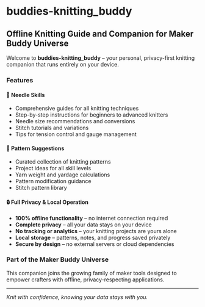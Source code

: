 # buddies-knitting_buddy

## Offline Knitting Guide and Companion for Maker Buddy Universe

Welcome to **buddies-knitting_buddy** – your personal, privacy-first knitting companion that runs entirely on your device.

### Features

#### 🧶 Needle Skills
- Comprehensive guides for all knitting techniques
- Step-by-step instructions for beginners to advanced knitters
- Needle size recommendations and conversions
- Stitch tutorials and variations
- Tips for tension control and gauge management

#### 📐 Pattern Suggestions
- Curated collection of knitting patterns
- Project ideas for all skill levels
- Yarn weight and yardage calculations
- Pattern modification guidance
- Stitch pattern library

#### 🔒 Full Privacy & Local Operation
- **100% offline functionality** – no internet connection required
- **Complete privacy** – all your data stays on your device
- **No tracking or analytics** – your knitting projects are yours alone
- **Local storage** – patterns, notes, and progress saved privately
- **Secure by design** – no external servers or cloud dependencies

### Part of the Maker Buddy Universe

This companion joins the growing family of maker tools designed to empower crafters with offline, privacy-respecting applications.

---

*Knit with confidence, knowing your data stays with you.*

